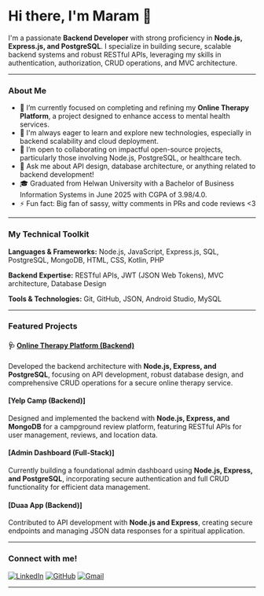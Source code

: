 # Hi there, I'm Maram 💌

I'm a passionate **Backend Developer** with strong proficiency in **Node.js, Express.js, and PostgreSQL**. I specialize in building secure, scalable backend systems and robust RESTful APIs, leveraging my skills in authentication, authorization, CRUD operations, and MVC architecture.

---

### About Me

-   🔭 I’m currently focused on completing and refining my **Online Therapy Platform**, a project designed to enhance access to mental health services.
-   🌱 I'm always eager to learn and explore new technologies, especially in backend scalability and cloud deployment.
-   👯 I’m open to collaborating on impactful open-source projects, particularly those involving Node.js, PostgreSQL, or healthcare tech.
-   💬 Ask me about API design, database architecture, or anything related to backend development!
-   🎓 Graduated from Helwan University with a Bachelor of Business Information Systems in June 2025 with CGPA of 3.98/4.0.
-   ⚡ Fun fact: Big fan of sassy, witty comments in PRs and code reviews <3

---

### My Technical Toolkit

**Languages & Frameworks:**
Node.js, JavaScript, Express.js, SQL, PostgreSQL, MongoDB, HTML, CSS, Kotlin, PHP

**Backend Expertise:**
RESTful APIs, JWT (JSON Web Tokens), MVC architecture, Database Design

**Tools & Technologies:**
Git, GitHub, JSON, Android Studio, MySQL

---

### Featured Projects

#### 🩺 [Online Therapy Platform (Backend)](https://github.com/Maraamxx/online-therapy-platform)
Developed the backend architecture with **Node.js, Express, and PostgreSQL**, focusing on API development, robust database design, and comprehensive CRUD operations for a secure online therapy service.

#### [Yelp Camp (Backend)]
Designed and implemented the backend with **Node.js, Express, and MongoDB** for a campground review platform, featuring RESTful APIs for user management, reviews, and location data.

#### [Admin Dashboard (Full-Stack)]
Currently building a foundational admin dashboard using **Node.js, Express, and PostgreSQL**, incorporating secure authentication and full CRUD functionality for efficient data management.

#### [Duaa App (Backend)]
Contributed to API development with **Node.js and Express**, creating secure endpoints and managing JSON data responses for a spiritual application.

---

### Connect with me!

[![LinkedIn](https://img.shields.io/badge/LinkedIn-0077B5?style=for-the-badge&logo=linkedin&logoColor=white)](https://www.linkedin.com/in/marammahmoudxx)
[![GitHub](https://img.shields.io/badge/GitHub-100000?style=for-the-badge&logo=github&logoColor=white)](https://github.com/Maraamxx)
[![Gmail](https://img.shields.io/badge/Gmail-D14836?style=for-the-badge&logo=gmail&logoColor=white)](mailto:marammahmoudxx@gmail.com)

---
